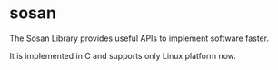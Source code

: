 # sosan

The Sosan Library provides useful APIs to implement software faster.

It is implemented in C and supports only Linux platform now.

